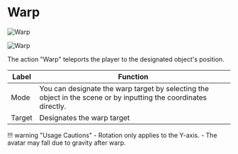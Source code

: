 # Warp

![Warp](img/Warp.jpg)

![Warp](img/WarpCoordinate.jpg)

The action "Warp" teleports the player to the designated object's position.

|  Label |  Function  |
| ----   | ---- |
| Mode | You can designate the warp target by selecting the object in the scene or by inputting the coordinates directly. |
| Target | Designates the warp target |




!!! warning "Usage Cautions"
    - Rotation only applies to the Y-axis.
    - The avatar may fall due to gravity after warp.
